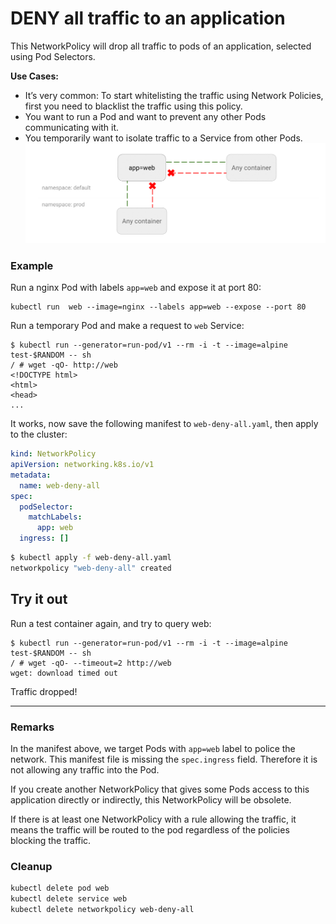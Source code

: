 # DENY all traffic to an application

This NetworkPolicy will drop all traffic to pods of an
application, selected using Pod Selectors.

**Use Cases:**
- It’s very common: To start whitelisting the traffic using
  Network Policies, first you need to blacklist the traffic
  using this policy.
- You want to run a Pod and want to prevent any other Pods
  communicating with it.
- You temporarily want to isolate traffic to a Service from
  other Pods.
![Diagram for DENY all traffic to an application policy](img/1.gif)

### Example

Run a nginx Pod with labels `app=web`  and expose it at port 80:

    kubectl run  web --image=nginx --labels app=web --expose --port 80

Run a temporary Pod and make a request to `web` Service:

    $ kubectl run --generator=run-pod/v1 --rm -i -t --image=alpine test-$RANDOM -- sh
    / # wget -qO- http://web
    <!DOCTYPE html>
    <html>
    <head>
    ...

It works, now save the following manifest to `web-deny-all.yaml`,
then apply to the cluster:

```yaml
kind: NetworkPolicy
apiVersion: networking.k8s.io/v1
metadata:
  name: web-deny-all
spec:
  podSelector:
    matchLabels:
      app: web
  ingress: []
```

```sh
$ kubectl apply -f web-deny-all.yaml
networkpolicy "web-deny-all" created
```

## Try it out

Run a test container again, and try to query web:

    $ kubectl run --generator=run-pod/v1 --rm -i -t --image=alpine test-$RANDOM -- sh
    / # wget -qO- --timeout=2 http://web
    wget: download timed out

Traffic dropped!

-----

### Remarks

In the manifest above, we target Pods with `app=web` label to police the
network. This manifest file is missing the `spec.ingress` field. Therefore it is
not allowing any traffic into the Pod.

If you create another NetworkPolicy that gives some Pods access to this
application directly or indirectly, this NetworkPolicy will be obsolete.

If there is at least one NetworkPolicy with a rule allowing the traffic, it
means the traffic will be routed to the pod regardless of the policies blocking
the traffic.

### Cleanup

```sh
kubectl delete pod web
kubectl delete service web
kubectl delete networkpolicy web-deny-all
```

